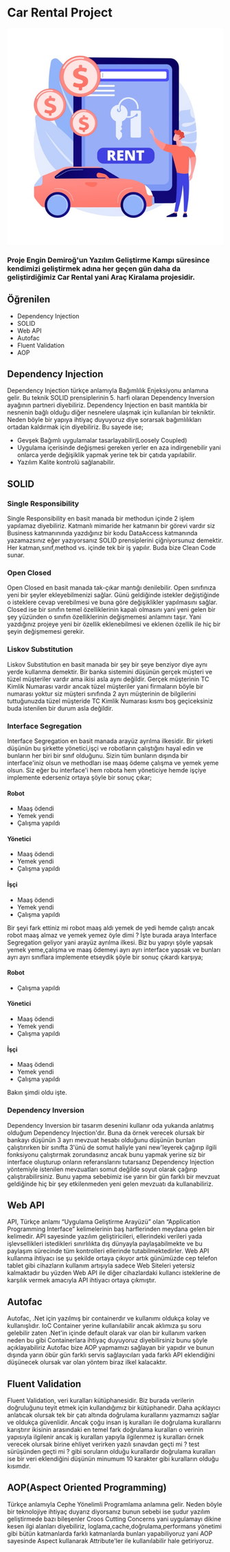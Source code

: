 # Car Rental Project
![](images/rentalcar.jpg)
### Proje Engin Demiroğ'un Yazılım Geliştirme Kampı süresince kendimizi geliştirmek adına her geçen gün daha da geliştirdiğimiz Car Rental yani Araç Kiralama projesidir.
## Öğrenilen
<ul>
<li>Dependency Injection</li>
<li>SOLID</li>
<li>Web API</li>
<li>Autofac</li>
<li>Fluent Validation</li>
<li>AOP</li>
</ul>

## Dependency Injection
Dependency Injection türkçe anlamıyla Bağımlılık Enjeksiyonu anlamına gelir. Bu teknik SOLID prensiplerinin 5. harfi olaran Dependency Inversion ayağının partneri diyebiliriz. Dependency Injection en basit mantıkla bir nesnenin bağlı olduğu diğer nesnelere ulaşmak için kullanılan bir tekniktir. Neden böyle bir yapıya ihtiyaç duyuyoruz diye sorarsak bağımlılıkları ortadan kaldırmak için diyebiliriz. Bu sayede ise;
<ul>
<li>Gevşek Bağımlı uygulamalar tasarlayabilir(Loosely Coupled)</li>
<li>Uygulama içerisinde değişmesi gereken yerler en aza indirgenebilir yani onlarca yerde değişiklik yapmak yerine tek bir çatıda yapılabilir.</li>
<li>Yazılım Kalite kontrolü sağlanabilir.</li>
</ul>

## SOLID
### Single Responsibility
Single Responsibility en basit manada bir methodun içinde 2 işlem yapılamaz diyebiliriz. Katmanlı mimaride her katmanın bir görevi vardır siz Business katmanınında yazdığınız bir kodu DataAccess katmanında yazamazsınız eğer  yazıyorsanız SOLID prensiplerini çiğniyorsunuz demektir. Her katman,sınıf,method vs. içinde tek bir iş yapılır. Buda bize Clean Code sunar.

### Open Closed
Open Closed en basit manada tak-çıkar mantığı denilebilir. Open sınıfınıza yeni bir şeyler ekleyebilmenizi sağlar. Günü geldiğinde istekler değiştiğinde o isteklere cevap verebilmesi ve buna göre değişiklikler yapılmasını sağlar. Closed ise bir sınıfın temel özelliklerinin kapalı olmasını  yani yeni gelen bir şey yüzünden o sınıfın özelliklerinin değişmemesi anlamını taşır. Yani yazdığınız projeye yeni bir özellik eklenebilmesi ve eklenen özellik ile hiç bir şeyin değişmemesi gerekir.

### Liskov Substitution
Liskov Substitution en basit manada bir şey bir şeye benziyor diye aynı yerde kullanma demektir. Bir banka sistemini düşünün gerçek müşteri ve tüzel müşteriler vardır ama ikisi asla aynı değildir. Gerçek müşterinin TC Kimlik Numarası vardır ancak tüzel müşteriler yani firmaların böyle bir numarası yoktur siz müşteri sınıfında 2 ayrı müşterinin de bilgilerini tuttuğunuzda tüzel müşteride TC Kimlik Numarası kısmı boş geçiceksiniz buda istenilen bir durum asla değildir.

### Interface Segregation
Interface Segregation en basit manada arayüz ayrılma ilkesidir. Bir şirketi düşünün bu şirkette yönetici,işçi ve robotların çalıştığını hayal edin ve bunların her biri bir sınıf olduğunu. Sizin tüm bunların dışında bir interface'iniz olsun ve methodları ise maaş ödeme çalışma ve yemek yeme olsun. Siz eğer bu interface'i hem robota hem yöneticiye hemde işçiye implemente ederseniz ortaya şöyle bir sonuç çıkar;
#### Robot
<ul>
<li>Maaş ödendi</li>
<li>Yemek yendi</li>
<li>Çalışma yapıldı</li>
</ul>

#### Yönetici
<ul>
<li>Maaş ödendi</li>
<li>Yemek yendi</li>
<li>Çalışma yapıldı</li>
</ul>

#### İşçi
<ul>
<li>Maaş ödendi</li>
<li>Yemek yendi</li>
<li>Çalışma yapıldı</li>
</ul>

Bir şeyi fark ettiniz mi robot maaş aldı yemek de yedi hemde çalıştı ancak robot maaş almaz ve yemek yemez öyle dimi ? İşte burada araya Interface Segregation geliyor yani arayüz ayrılma ilkesi. Biz bu yapıyı şöyle yapsak yemek yeme,çalışma ve maaş ödemeyi ayrı ayrı interface yapsak ve bunları ayrı ayrı sınıflara implemente etseydik şöyle bir sonuç çıkardı karşıya;
#### Robot
<ul>
<li>Çalışma yapıldı</li>
</ul>

#### Yönetici
<ul>
<li>Maaş ödendi</li>
<li>Yemek yendi</li>
<li>Çalışma yapıldı</li>
</ul>

#### İşçi
<ul>
<li>Maaş ödendi</li>
<li>Yemek yendi</li>
<li>Çalışma yapıldı</li>
</ul>

Bakın şimdi oldu işte.

### Dependency Inversion
Dependency Inversion bir tasarım desenini kullanır oda yukarıda anlatmış olduğum Dependency Injection'dır. Buna da örnek verecek olursak bir bankayı düşünün 3 ayrı mevzuat hesabı olduğunu düşünün bunları çalıştırırken bir sınıfta 3'ünü de somut haliyle yani new'leyerek çağırıp ilgili fonksiyonu çalıştırmak zorundasınız ancak bunu yapmak yerine siz bir interface oluşturup onların referanslarını tutarsanız Dependency Injection yöntemiyle istenilen mevzuatları somut değilde soyut olarak çağırıp çalıştırabilirsiniz. Bunu yapma sebebimiz ise yarın bir gün farklı bir mevzuat geldiğinde hiç bir şey etkilenmeden yeni gelen mevzuatı da kullanabiliriz.

## Web API
API, Türkçe anlamı “Uygulama Geliştirme Arayüzü” olan “Application Programming Interface” kelimelerinin baş harflerinden meydana gelen bir kelimedir. API sayesinde yazılım geliştiricileri, ellerindeki verileri yada işlevsellikleri istedikleri sınırlılıkta dış dünyayla paylaşabilmekte ve bu paylaşım sürecinde tüm kontrolleri ellerinde tutabilmektedirler.
Web API kullanma ihtiyacı ise şu şekilde ortaya çıkıyor artık günümüzde cep telefon tablet gibi cihazların kullanım artışıyla sadece Web Siteleri yetersiz kalmaktadır bu yüzden Web API ile diğer cihazlardaki kullancı isteklerine de karşılık vermek amacıyla API ihtiyacı ortaya çıkmıştır.

## Autofac
Autofac, .Net için yazılmış bir containerdır ve kullanımı oldukça kolay ve kullanışlıdır. IoC Container yerine kullanılabilir ancak aklımıza şu soru gelebilir zaten .Net'in içinde default olarak var olan bir kullanım varken neden bu gibi Containerlara ihtiyaç duyuyoruz diyebilirsiniz bunu şöyle açıklayabiliriz Autofac bize AOP yapmamızı sağlayan bir yapıdır ve bunun dışında yarın öbür gün farklı servis sağlayıcıları yada farklı API eklendiğini düşünecek olursak var olan yöntem biraz ilkel kalacaktır.

## Fluent Validation
Fluent Validation, veri kuralları kütüphanesidir. Biz burada verilerin doğruluğunu teyit etmek için kullandığımız bir kütüphanedir. Daha açıklayıcı anlatıcak olursak tek bir çatı altında doğrulama kurallarını yazmamızı sağlar ve oldukça güvenlidir. Ancak çoğu insan iş kuralları ile doğrulama kurallarını karıştırır ikisinin arasındaki en temel fark doğrulama kuralları o verinin yapısıyla ilgilenir ancak iş kuralları yapıyla ilgilenmez iş kuralları örnek verecek olursak birine ehliyet verirken yazılı sınavdan geçti mi ? test sürüşünden geçti mi ? gibi soruların olduğu kurallardır doğrulama kuralları ise bir veri eklendiğini düşünün minumum 10 karakter gibi kuralların olduğu kısımdır.

## AOP(Aspect Oriented Programming)
Türkçe anlamıyla Cephe Yönelimli Programlama anlamına gelir. Neden böyle bir teknolojiye ihtiyaç duyarız diyorsanız bunun sebebi ise şudur yazılım geliştirmede bazı bileşenler Croos Cutting Concerns yani uygulamayı dikine kesen ilgi alanları diyebiliriz, loglama,cache,doğrulama,performans yönetimi gibi bütün katmanlarda farklı katmanlarda bunları yapabiliyoruz yani AOP sayesinde Aspect kullanarak Attribute'ler ile kullanılabilir hale getiriyoruz.

